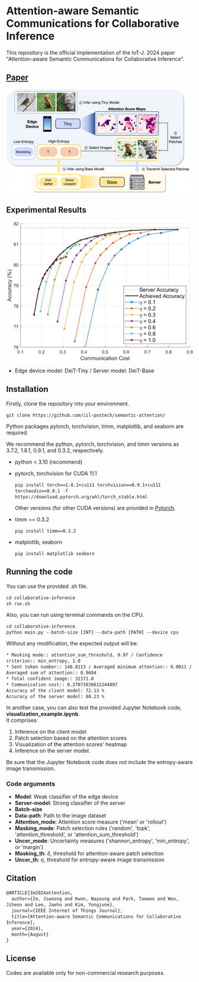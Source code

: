 # Attention-aware Semantic Communications for Collaborative Inference

This repository is the official implementation of the IoT-J. 2024 paper "Attention-aware Semantic Communications for Collaborative Inference".

## [**Paper**](https://ieeexplore.ieee.org/document/10630703 "Attention-aware Semantic Communications for Collaborative Inference")
![alt Overall](/assets/overall.png/)




## Experimental Results
<div align="center">
<img src="/assets/comm-acc.png" alt="Result" width="600">
</div>

- Edge device model: DeiT-Tiny / Server model: DeiT-Base



## Installation
Firstly, clone the repository into your environment.
```
git clone https://github.com/iil-postech/semantic-attention/
```

Python packages pytorch, torchvision, timm, matplotlib, and seaborn are required.

We recommend the python, pytorch, torchvision, and timm versions as 3.7.2, 1.8.1, 0.9.1, and 0.3.2, respectively.

- python < 3.10 (recommend)

- pytorch, torchvision for CUDA 11.1
  ```
  pip install torch==1.8.1+cu111 torchvision==0.9.1+cu111 torchaudio==0.8.1 -f https://download.pytorch.org/whl/torch_stable.html
  ```
  Other versions (for other CUDA versions) are provided in [Pytorch](https://pytorch.org/get-started/previous-versions/ "Previous Torch Versions").

- timm == 0.3.2
  ```
  pip install timm==0.3.2
  ```

- matplotlib, seaborn
  ```
  pip install matplotlib seaborn
  ```



## Running the code
You can use the provided .sh file.
```
cd collaborative-inference
sh run.sh
```
Also, you can run using terminal commands on the CPU.
```
cd collaborative-inference
python main.py --batch-size [INT] --data-path [PATH] --device cpu
```

Without any modification, the expected output will be:
```
* Masking mode:: attention_sum_threshold, 0.97 / Confidence criterion:: min_entropy, 1.0
* Sent token number:: 148.8113 / Averaged minimum attention:: 0.0011 / Averaged sum of attention:: 0.9694
* Total confident image:: 32171.0
* Communication cost:: 0.27073030612244897
Accuracy of the client model: 72.13 %
Accuracy of the server model: 80.23 %
```

In another case, you can also test the provided Jupyter Notebook code, **visualization_example.ipynb**. \
It comprises:
  1) Inference on the client model
  2) Patch selection based on the attention scores
  3) Visualization of the attention scores' heatmap
  4) Inference on the server model.

Be sure that the Jupyter Notebook code does not include the entropy-aware image transmission.

### Code arguments
- **Model**: Weak classifier of the edge device
- **Server-model**: Strong classifier of the server
- **Batch-size**
- **Data-path**: Path to the image dataset
- **Attention_mode**: Attention score measure ('mean' or 'rollout')
- **Masking_mode**: Patch selection rules ('random', 'topk', 'attention_threshold', or 'attention_sum_threshold')
- **Uncer_mode**: Uncertainty measures ('shannon_entropy', 'min_entropy', or 'margin')
- **Masking_th**: $\delta$, threshold for attention-aware patch selection
- **Uncer_th**: $\eta$, threshold for entropy-aware image transmission



## Citation

  ```
  @ARTICLE{Im2024attention,
    author={Im, Jiwoong and Kwon, Nayoung and Park, Taewoo and Woo, Jiheon and Lee, Jaeho and Kim, Yongjune},
    journal={IEEE Internet of Things Journal}, 
    title={Attention-aware Semantic Communications for Collaborative Inference}, 
    year={2024},
    month={August}
  }
  ```



## License
Codes are available only for non-commercial research purposes.
